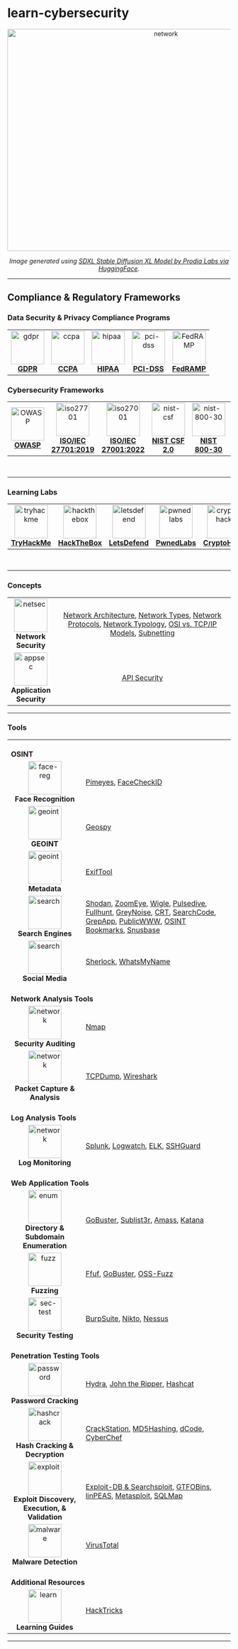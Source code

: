 # learn-cybersecurity

<p align='center'><img src="https://github.com/kariemoorman/cybersecurity-toolkit/blob/main/images/networks.png?raw=true" alt="network" style="height:500px; width:700px;"/></p>

<p align='center'><i>Image generated using <a href='https://huggingface.co/spaces/prodia/sdxl-stable-diffusion-xl' target="_blank">SDXL Stable Diffusion XL Model by Prodia Labs via HuggingFace</a></i>.</p>

---

## Compliance & Regulatory Frameworks 

### Data Security & Privacy Compliance Programs

<table>
<tr>
  <td align='center'><a href='https://github.com/kariemoorman/cybersecurity-toolkit/blob/main/concepts/compliance/readme.md#gdpr' target="_blank"><img src="https://bookcreator.com/wp-content/uploads/2018/04/GDPR-badge.png" alt='gdpr' width="75px;" height="75px; style="max-width:100%"><br><b>GDPR</b></a></td>
  <td align='center'><a href='https://github.com/kariemoorman/cybersecurity-toolkit/blob/main/concepts/compliance/readme.md#ccpa' target="_blank"><img src='https://control.verygoodsecurity.com/dist/assets/img/solutions/ccpa-logo.png' alt='ccpa' width="75px;" height="75px; style="max-width:100%"><br><b>CCPA</b></a></td>
  <td align='center'><a href='https://github.com/kariemoorman/cybersecurity-toolkit/blob/main/concepts/compliance/readme.md#hipaa' target="_blank"><img src='https://blxtraining.com/wp-content/uploads/HIPAA.png' alt='hipaa' width="75px;" height="75px; style="max-width:100%"><br><b>HIPAA</b></a></td>
  <td align='center'><a href='https://github.com/kariemoorman/cybersecurity-toolkit/blob/main/concepts/compliance/readme.md#pci-dss' target="_blank"><img src='https://hrma-llc.com/company-blog/wp-content/uploads/2019/01/PCI-DSS-1-1024x692.png' alt='pci-dss' width="75px;" height="75px; style="max-width:100%"><br><b>PCI-DSS</b></a></td>
  <td align='center'><a href='https://www.fedramp.gov/' target="_blank"><img src='https://clipground.com/images/fedramp-logo-3.png' alt='FedRAMP' height="75px;" style="max-width:100%"><br><b>FedRAMP</b></a></td>
</tr>
</table>

### Cybersecurity Frameworks

<table>
<tr>
  <td align='center'><a href='https://owasp.org/API-Security/editions/2023/en/0x03-introduction/' target="_blank"><img src='https://cydrill.com/wp-content/uploads/owasp_logo_flat2_icon.png' alt='OWASP' width="75px;" height="75px;" style="max-width:100%"><br><b>OWASP</b></a></td>
<td align='center'><a href='https://cdn.standards.iteh.ai/samples/71670/8a8bcac5d3614f63bf02ab5d6cc0c07c/ISO-IEC-27701-2019.pdf' target="_blank"><img src='https://asrconsultoria.com.br/wp-content/uploads/2020/04/logo-ISO-27701.png' alt='iso27701' height="75px;" style="max-width:100%"><br><b>ISO/IEC
27701:2019</b></a></td>
  <td align='center'><a href='https://www.iso.org/obp/ui/en/#iso:std:iso-iec:27001:ed-3:v1:amd:1:v1:en' target="_blank"><img src='https://www.keppeldatacentres.com/file/sustainability/our-green-missions/certifications-and-awards/icons/iso-27001.png' alt='iso27001' width="75px;" height="75px; style="max-width:100%"><br><b>ISO/IEC 27001:2022</b></a></td>
  <td align='center'><a href='https://nvlpubs.nist.gov/nistpubs/CSWP/NIST.CSWP.29.pdf' target="_blank"><img src='https://hyperproof.io/wp-content/uploads/2023/06/framework-informational-page_hero-badges-nist-csf.png' alt='nist-csf' width="75px;" height="75px;" style="max-width:100%"><br><b>NIST CSF 2.0</b></a></td>
  <td align='center'><a href='https://nvlpubs.nist.gov/nistpubs/Legacy/SP/nistspecialpublication800-30r1.pdf' target="_blank"><img src='https://csrc.nist.gov/CSRC/media/Projects/risk-management/images-media/RMF%20Logos/PNG%20Format/NIST%20RMF%20Graphc-Implement%20Step.png' alt='nist-800-30' width="75px;" height="75px;" style="max-width:100%"><br><b>NIST 800-30</b></a></td>
  <td align='center'><a href='https://csrc.nist.gov/pubs/fips/140-3/final' target="_blank"><img src='https://www.onwardsecurity.com/upload/news_lab_security_b/ALL_news_lab_security_22H17_PbE3g8RVvF.png' alt='fips' width='120px;' height="75px;" style="max-width:100%"><br><b>FIPS 140-3</b></a></td>
</tr>
</table>

<br>

---

### Learning Labs

<table>
<tr>
  <td align='center'><a href='https://tryhackme.com' target="_blank"><img src='https://assets.tryhackme.com/img/favicon.png' alt='tryhackme' width="75px;" height="75px;" style="max-width:100%"><br><b>TryHackMe</b></a></td>
  <td align='center'><a href='https://www.hackthebox.com/' target="_blank"><img src='https://static-00.iconduck.com/assets.00/hack-the-box-icon-2048x2048-vce7bnzq.png' alt='hackthebox' width="75px;" height="75px;" style="max-width:100%"><br><b>HackTheBox</b></a></td>
  <td align='center'><a href='https://letsdefend.io/' target="_blank"><img src='https://app-ld-img.s3.amazonaws.com/static/letsdefend-logo.png' alt='letsdefend' width="75px;" height="75px;" style="max-width:100%"><br><b>LetsDefend</b></a></td>
  <td align='center'><a href='https://pwnedlabs.io/' target="_blank"><img src='https://media.licdn.com/dms/image/D4D0BAQGyV54pXIwndg/company-logo_200_200/0/1688997422011?e=2147483647&v=beta&t=GV1lgZcCLhyGligX9RkrwzjEQD-nZouBq6jJZSFA0ps' alt='pwnedlabs' width="75px;" height="75px;" style="max-width:100%"><br><b>PwnedLabs</b></a></td>
  <td align='center'><a href='https://cryptohack.org/' target="_blank"><img src='https://external-content.duckduckgo.com/iu/?u=https%3A%2F%2Fi.pinimg.com%2Foriginals%2Ffc%2Faa%2F7a%2Ffcaa7a26ad2947a229cd713fbbc727aa.png&f=1&nofb=1&ipt=fe7a720dfd49a7d842586d7fd6fb8fc428cac45d2d5d3e7557b86dc9d6bd143c&ipo=images' alt='cryptohack' width="75px;" height="75px;" style="max-width:100%"><br><b>CryptoHack</b></a></td>
  <td align='center'><a href='https://www.apisecuniversity.com/' target="_blank"><img src='https://uploads-ssl.webflow.com/63d467acbe98895030b5225e/63e3ea0d1639251811a61dc3_apisec-u-logo.png' alt='apisec' width="75px;" height="75px;" style="max-width:100%"><br><b>APISec</b></a></td>
</tr>
</table>

<br>

---

### Concepts

<table>
    <tr>
    <td align='center' width='20%'><img src='https://cdn1.iconfinder.com/data/icons/cyber-security-network-protection-4/512/Security_crypto_-1024.png' alt='netsec' width="75px;" height="75px;" style="max-width:100%"><br><b>Network Security</b></td>
    <td align='center'>
      <a href='https://github.com/kariemoorman/learn-cybersecurity/tree/main/concepts/netsec/readme.md#network-architecture' target="_blank">Network Architecture</a>, 
      <a href='https://github.com/kariemoorman/learn-cybersecurity/tree/main/concepts/netsec/readme.md#network-types' target="_blank">Network Types</a>, 
      <a href='https://github.com/kariemoorman/learn-cybersecurity/tree/main/concepts/netsec/readme.md#network-protocols' target="_blank">Network Protocols</a>, 
      <a href='https://github.com/kariemoorman/learn-cybersecurity/tree/main/concepts/netsec/readme.md#network-typology' target="_blank">Network Typology</a>, 
      <a href='https://github.com/kariemoorman/learn-cybersecurity/tree/main/concepts/netsec/readme.md#osi-model' target="_blank">OSI vs. TCP/IP Models</a>, 
      <a href='https://github.com/kariemoorman/learn-cybersecurity/tree/main/concepts/netsec/readme.md#subnetting' target="_blank">Subnetting</a>
    </td>
  </tr>
  <tr>
    <td align='center'><img src='https://www.checkpoint.com/wp-content/uploads/what-is-appsec-1.jpg' alt='appsec' width="75px;" height="75px;" style="max-width:100%"><br><b>Application Security</b></td>
    <td align='center'><a href='https://github.com/kariemoorman/learn-cybersecurity/tree/main/concepts/appsec' target="_blank">API Security</a></td>
  </tr>
</table>

---

### Tools 

<table>
  <tr>
    <td colspan="2"><br><b>OSINT</b><br></td>
  </tr>
  <tr>
    <td align='center'><img src='https://cdn-icons-png.flaticon.com/512/1461/1461141.png' alt='face-reg' style="max-width:100%;" height='75px;'><br><b>Face Recognition</b></td>
    <td><a href='https://pimeyes.com/en' target="_blank">Pimeyes</a>, <a href='https://facecheck.id/'>FaceCheckID</a> </td>
  </tr>
  <tr>
    <td align='center'><img src='https://cdn-icons-png.flaticon.com/512/3301/3301599.png' alt='geoint' style="max-width:100%;" height='75px;'><br><b>GEOINT</b></td>
    <td><a href='https://geospy.web.app/' target="_blank">Geospy</a></td>
  </tr>
  <tr>
    <td align='center'><img src='https://cdn4.iconfinder.com/data/icons/big-data-astute-vol-2/512/Metadata-512.png' alt='geoint' style="max-width:100%;" height='75px;'><br><b>Metadata</b></td>
    <td><a href='https://exiftool.org/' target="_blank">ExifTool</a></td>
  </tr>
  <tr>
    <td align='center'><img src='https://cdn-icons-png.flaticon.com/512/8552/8552520.png' alt='search' style="max-width:100%;" height='75px;'><br><b>Search Engines</b></td>
    <td><a href='https://www.shodan.io' target="_blank">Shodan</a>, <a href='https://www.zoomeye.org/' target="_blank">ZoomEye</a>, <a href='https://wigle.net/' target="_blank">Wigle</a>, <a href='https://pulsedive.com'>Pulsedive</a>, <a href='https://fullhunt.io/' target="_blank">Fullhunt</a>, <a href='https://viz.greynoise.io/'>GreyNoise</a>, <a href='https://crt.sh'>CRT</a>, <a href='https://searchcode.com/' target="_blank">SearchCode</a>, <a href='https://grep.app' target="_blank">GrepApp</a>, <a href='https://publicwww.com/' target="_blank">PublicWWW</a>, <a href='https://github.com/Soulsender/hacking-osint-bookmarks/tree/main' target="_blank">OSINT Bookmarks</a>, <a href='https://snusbase.com/' target="_blank">Snusbase</a></td>
  </tr>
  <tr>
    <td align='center'><img src='https://pluspng.com/img-png/social-media-png-download-social-media-png-images-transparent-gallery-advertisement-3000.png' alt='search' style="max-width:100%;" height='75px;'><br><b>Social Media</b></td>
    <td><a href='https://github.com/sherlock-project/sherlock#installation' target="_blank">Sherlock</a>, <a href='https://whatsmyname.app/' target="_blank">WhatsMyName</a></td>
  </tr>
  <tr>
    <td colspan="2"><br><b>Network Analysis Tools</b><br></td>
  </tr>
  <tr>
    <td align='center'><img src='https://cdn1.iconfinder.com/data/icons/big-data-color-line/64/computer_network-512.png' alt='network' style="max-width:100%;" height='75px;'><br><b>Security Auditing</b></td>
    <td><a href='https://github.com/kariemoorman/cybersecurity-toolkit/blob/main/tools/nmap.md' target="_blank">Nmap</a></td>
  </tr>
  <tr>
    <td align='center'><img src='https://hurbad.com/wp-content/uploads/2021/12/Cisco-Packet-Tracer.png' alt='network' style="max-width:100%;" height='75px;'><br><b>Packet Capture & Analysis</b></td>
    <td><a href='https://github.com/kariemoorman/cybersecurity-toolkit/blob/main/tools/tcpdump.md' target="_blank">TCPDump</a>, <a href='https://github.com/kariemoorman/cybersecurity-toolkit/blob/main/tools/wireshark.md' target="_blank">Wireshark</a></td>
  </tr>
    <tr>
    <td colspan="2"><br><b>Log Analysis Tools</b><br></td>
  </tr>
    <tr>
    <td align='center'><img src='https://cdn3.iconfinder.com/data/icons/digital-and-internet-marketing-3-3/130/138-1024.png' alt='network' style="max-width:100%;" height='75px;'><br><b>Log Monitoring</b></td>
    <td><a href='https://www.splunk.com/' target="_blank">Splunk</a>, <a href='https://www.digitalocean.com/community/tutorials/how-to-install-and-use-logwatch-log-analyzer-and-reporter-on-a-vps' target="_blank">Logwatch</a>, <a href='https://www.elastic.co/elastic-stack/' target="_blank">ELK</a>, <a href='https://www.sshguard.net/' target="_blank">SSHGuard</a></td>
  </tr>
  <tr>
    <td colspan="2"><br><b>Web Application Tools</b><br></td>
  </tr>
  <tr>
    <td align='center'><img src='https://m2host.com/img/features-img/iconhome.png' alt='enum' style="max-width:100%;" height='75px;'><br><b>Directory & Subdomain Enumeration</b></td>
    <td><a href='https://github.com/kariemoorman/cybersecurity-toolkit/blob/main/tools/gobuster.md' target="_blank">GoBuster</a>, <a href='https://github.com/aboul3la/Sublist3r' target="_blank">Sublist3r</a>, <a href='https://github.com/owasp-amass/amass' target="_blank">Amass</a>, <a href='https://github.com/projectdiscovery/katana' target="_blank">Katana</a></td>
  </tr>
  <tr>
    <td align='center'><img src='https://cdn-icons-png.flaticon.com/512/4091/4091048.png' alt='fuzz' style="max-width:100%;" height='75px;'><br><b>Fuzzing</b></td>
    <td><a href='https://github.com/ffuf/ffuf' target="_blank">Ffuf</a>, <a href='https://github.com/kariemoorman/cybersecurity-toolkit/blob/main/tools/gobuster.md' target="_blank">GoBuster</a>, <a href='https://google.github.io/oss-fuzz/' target="_blank">OSS-Fuzz</a></td>
  </tr>
  <tr>
    <td align='center'><img src='https://www.devstringx.com/wp-content/uploads/2018/05/Security-Testing.png' alt='sec-test' style="max-width:100%;" height='75px;'><br><b>Security Testing</b></td>
    <td><a href='https://portswigger.net/' target="_blank">BurpSuite</a>, <a href='https://www.mankier.com/1/nikto' target="_blank">Nikto</a>, <a href='https://www.tenable.com/products/nessus' target="_blank">Nessus</a></td>
  </tr>
  <tr>
    <td colspan="2"><br><b>Penetration Testing Tools</b><br></td>
  </tr>
  <tr>
    <td align='center'><img src='https://cdn-icons-png.flaticon.com/512/5321/5321806.png' alt='password' style="max-width:100%;" height='75px;'><br><b>Password Cracking</b></td>
    <td><a href='https://github.com/kariemoorman/cybersecurity-toolkit/blob/main/tools/password_cracking.md#hydra' target="_blank">Hydra</a>, <a href='https://github.com/kariemoorman/cybersecurity-toolkit/blob/main/tools/password_cracking.md#john-the-ripper' target="_blank">John the Ripper</a>, <a href='https://github.com/kariemoorman/cybersecurity-toolkit/blob/main/tools/password_cracking.md#hashcat' target="_blank">Hashcat</a></td>
  </tr>
  <tr>
    <td align='center'><img src='https://cdn.iconscout.com/icon/premium/png-256-thumb/cryptographic-hash-2-810993.png' alt='hashcrack' style="max-width:100%;" height='75px;'><br><b>Hash Cracking & Decryption</b></td>
    <td><a href='https://crackstation.net/' target="_blank">CrackStation</a>, <a href='https://md5hashing.net/' target="_blank">MD5Hashing</a>, <a href='https://www.dcode.fr/' target="_blank">dCode</a>, <a href='https://gchq.github.io/CyberChef/' target="_blank">CyberChef</a></td>
  </tr>
  <tr>
    <td align='center'><img src='https://cdn-icons-png.flaticon.com/512/10961/10961343.png' alt='exploit' style="max-width:100%;" height='75px;'><br><b>Exploit Discovery, Execution, & Validation</b></td>
    <td><a href='https://www.exploit-db.com/' target="_blank">Exploit-DB & Searchsploit</a>, <a href='https://gtfobins.github.io/' target="_blank">GTFOBins</a>, <a href='https://github.com/carlospolop/PEASS-ng/tree/master/linPEAS' target="_blank">linPEAS</a>, <a href='https://www.metasploit.com/' target="_blank">Metasploit</a>, <a href='https://sqlmap.org/' target="_blank">SQLMap</a></td>
  </tr>
  <tr>
    <td align='center'><img src='https://static.vecteezy.com/system/resources/previews/010/161/598/original/malware-detected-3d-illustration-png.png' alt='malware' style="max-width:100%;" height='75px;'><br><b>Malware Detection</b></td>
    <td><a href='https://www.virustotal.com' target="_blank">VirusTotal</a></td>
  </tr>
  <tr>
    <td colspan="2"><br><b>Additional Resources</b><br></td>
  </tr>
  <tr>
    <td align='center'><img src='https://icon-library.com/images/learning-icon-png/learning-icon-png-18.jpg' alt='learn' style="max-width:100%;" height='75px;'><br><b>Learning Guides</b></td>
    <td><a href='https://book.hacktricks.xyz/' target="_blank">HackTricks</a></td>
  </tr>
</table>






---
